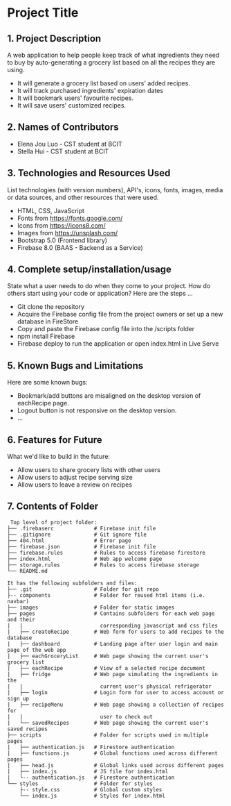 # Project Title

## 1. Project Description
A web application to help people keep track of what ingredients they need to buy by auto-generating a grocery list based on all the recipes they are using. 
* It will generate a grocery list based on users' added recipes.
* It will track purchased ingredients' expiration dates
* It will bookmark users' favourite recipes.
* It will save users' customized recipes.

## 2. Names of Contributors
* Elena Jou Luo - CST student at BCIT
* Stella Hui - CST student at BCIT
	
## 3. Technologies and Resources Used
List technologies (with version numbers), API's, icons, fonts, images, media or data sources, and other resources that were used.
* HTML, CSS, JavaScript
* Fonts from https://fonts.google.com/
* Icons from https://icons8.com/
* Images from https://unsplash.com/
* Bootstrap 5.0 (Frontend library)
* Firebase 8.0 (BAAS - Backend as a Service)

## 4. Complete setup/installation/usage
State what a user needs to do when they come to your project.  How do others start using your code or application?
Here are the steps ...
* Git clone the repository
* Acquire the Firebase config file from the project owners or set up a new database in FireStore
* Copy and paste the Firebase config file into the /scripts folder
* npm install Firebase
* Firebase deploy to run the application or open index.html in Live Serve

## 5. Known Bugs and Limitations
Here are some known bugs:
* Bookmark/add buttons are misaligned on the desktop version of eachRecipe page. 
* Logout button is not responsive on the desktop version.
* ...

## 6. Features for Future
What we'd like to build in the future:
* Allow users to share grocery lists with other users
* Allow users to adjust recipe serving size
* Allow users to leave a review on recipes
	
## 7. Contents of Folder

```
 Top level of project folder: 
├── .firebaserc             # Firebase init file
├── .gitignore              # Git ignore file
├── 404.html                # Error page
├── firebase.json           # Firebase init file
├── firebase.rules          # Rules to access firebase firestore
├── index.html              # Web app welcome page
├── storage.rules           # Rules to access firebase storage
└── README.md

It has the following subfolders and files:
├── .git                    # Folder for git repo
├-- components              # Folder for reused html items (i.e. navbar)
├── images                  # Folder for static images
├── pages                   # Contains subfolders for each web page and their
|   |                         corresponding javascript and css files
|   ├── createRecipe        # Web form for users to add recipes to the database
|   ├── dashboard           # Landing page after user login and main page of the web app
|   ├── eachGroceryList     # Web page showing the current user's grocery list
|   ├── eachRecipe          # View of a selected recipe document
|   ├── fridge              # Web page simulating the ingredients in the
|   |                         current user's physical refrigerator
|   ├── login               # Login form for user to access account or sign up
|   ├── recipeMenu          # Web page showing a collection of recipes for 
|   |                         user to check out
|   └── savedRecipes        # Web page showing the current user's saved recipes
├── scripts                 # Folder for scripts used in multiple pages
|   ├── authentication.js   # Firestore authentication
|   ├── functions.js        # Global functions used across different pages
|   ├── head.js             # Global links used across different pages
|   ├── index.js            # JS file for index.html
|   └-- authentication.js   # Firestore authentication
└── styles                  # Folder for styles
    ├-- style.css           # Global custom styles
    └── index.js            # Styles for index.html

```


